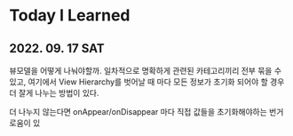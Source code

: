 # Today I Learned 
## 2022. 09. 17 SAT 
뷰모델을 어떻게 나눠야할까. 
일차적으로 명확하게 관련된 카테고리끼리 전부 묶을 수 있고, 여기에서 View Hierarchy를 벗어날 때 마다 모든 정보가 초기화 되어야 할 경우 더 잘게 나누는 방법이 있다. 

더 나누지 않는다면  onAppear/onDisappear 마다 직접 값들을 초기화해야하는 번거로움이 있  
